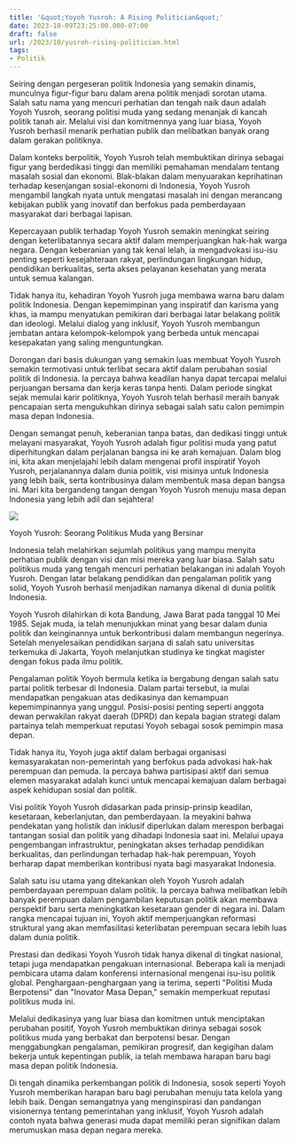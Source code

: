 ```yaml
---
title: '&quot;Yoyoh Yusroh: A Rising Politician&quot;'
date: 2023-10-09T23:25:00.000-07:00
draft: false
url: /2023/10/yusroh-rising-politician.html
tags: 
- Politik
---
```


  

Seiring dengan pergeseran politik Indonesia yang semakin dinamis, munculnya figur-figur baru dalam arena politik menjadi sorotan utama. Salah satu nama yang mencuri perhatian dan tengah naik daun adalah Yoyoh Yusroh, seorang politisi muda yang sedang menanjak di kancah politik tanah air. Melalui visi dan komitmennya yang luar biasa, Yoyoh Yusroh berhasil menarik perhatian publik dan melibatkan banyak orang dalam gerakan politiknya.

  

Dalam konteks berpolitik, Yoyoh Yusroh telah membuktikan dirinya sebagai figur yang berdedikasi tinggi dan memiliki pemahaman mendalam tentang masalah sosial dan ekonomi. Blak-blakan dalam menyuarakan keprihatinan terhadap kesenjangan sosial-ekonomi di Indonesia, Yoyoh Yusroh mengambil langkah nyata untuk mengatasi masalah ini dengan merancang kebijakan publik yang inovatif dan berfokus pada pemberdayaan masyarakat dari berbagai lapisan.

  

Kepercayaan publik terhadap Yoyoh Yusroh semakin meningkat seiring dengan keterlibatannya secara aktif dalam memperjuangkan hak-hak warga negara. Dengan keberanian yang tak kenal lelah, ia mengadvokasi isu-isu penting seperti kesejahteraan rakyat, perlindungan lingkungan hidup, pendidikan berkualitas, serta akses pelayanan kesehatan yang merata untuk semua kalangan.

  

Tidak hanya itu, kehadiran Yoyoh Yusroh juga membawa warna baru dalam politik Indonesia. Dengan kepemimpinan yang inspiratif dan karisma yang khas, ia mampu menyatukan pemikiran dari berbagai latar belakang politik dan ideologi. Melalui dialog yang inklusif, Yoyoh Yusroh membangun jembatan antara kelompok-kelompok yang berbeda untuk mencapai kesepakatan yang saling menguntungkan.

  

Dorongan dari basis dukungan yang semakin luas membuat Yoyoh Yusroh semakin termotivasi untuk terlibat secara aktif dalam perubahan sosial politik di Indonesia. Ia percaya bahwa keadilan hanya dapat tercapai melalui perjuangan bersama dan kerja keras tanpa henti. Dalam periode singkat sejak memulai karir politiknya, Yoyoh Yusroh telah berhasil meraih banyak pencapaian serta mengukuhkan dirinya sebagai salah satu calon pemimpin masa depan Indonesia.

  

Dengan semangat penuh, keberanian tanpa batas, dan dedikasi tinggi untuk melayani masyarakat, Yoyoh Yusroh adalah figur politisi muda yang patut diperhitungkan dalam perjalanan bangsa ini ke arah kemajuan. Dalam blog ini, kita akan menjelajahi lebih dalam mengenai profil inspiratif Yoyoh Yusroh, perjalanannya dalam dunia politik, visi misinya untuk Indonesia yang lebih baik, serta kontribusinya dalam membentuk masa depan bangsa ini. Mari kita bergandeng tangan dengan Yoyoh Yusroh menuju masa depan Indonesia yang lebih adil dan sejahtera!

  

![](https://www.dakwatuna.com/wp-content/uploads/2011/05/yoyoh-yusroh-250x205.jpg)

  

Yoyoh Yusroh: Seorang Politikus Muda yang Bersinar

  

Indonesia telah melahirkan sejumlah politikus yang mampu menyita perhatian publik dengan visi dan misi mereka yang luar biasa. Salah satu politikus muda yang tengah mencuri perhatian belakangan ini adalah Yoyoh Yusroh. Dengan latar belakang pendidikan dan pengalaman politik yang solid, Yoyoh Yusroh berhasil menjadikan namanya dikenal di dunia politik Indonesia.

  

Yoyoh Yusroh dilahirkan di kota Bandung, Jawa Barat pada tanggal 10 Mei 1985. Sejak muda, ia telah menunjukkan minat yang besar dalam dunia politik dan keinginannya untuk berkontribusi dalam membangun negerinya. Setelah menyelesaikan pendidikan sarjana di salah satu universitas terkemuka di Jakarta, Yoyoh melanjutkan studinya ke tingkat magister dengan fokus pada ilmu politik.

  

Pengalaman politik Yoyoh bermula ketika ia bergabung dengan salah satu partai politik terbesar di Indonesia. Dalam partai tersebut, ia mulai mendapatkan pengakuan atas dedikasinya dan kemampuan kepemimpinannya yang unggul. Posisi-posisi penting seperti anggota dewan perwakilan rakyat daerah (DPRD) dan kepala bagian strategi dalam partainya telah memperkuat reputasi Yoyoh sebagai sosok pemimpin masa depan.

  

Tidak hanya itu, Yoyoh juga aktif dalam berbagai organisasi kemasyarakatan non-pemerintah yang berfokus pada advokasi hak-hak perempuan dan pemuda. Ia percaya bahwa partisipasi aktif dari semua elemen masyarakat adalah kunci untuk mencapai kemajuan dalam berbagai aspek kehidupan sosial dan politik.

  

Visi politik Yoyoh Yusroh didasarkan pada prinsip-prinsip keadilan, kesetaraan, keberlanjutan, dan pemberdayaan. Ia meyakini bahwa pendekatan yang holistik dan inklusif diperlukan dalam merespon berbagai tantangan sosial dan politik yang dihadapi Indonesia saat ini. Melalui upaya pengembangan infrastruktur, peningkatan akses terhadap pendidikan berkualitas, dan perlindungan terhadap hak-hak perempuan, Yoyoh berharap dapat memberikan kontribusi nyata bagi masyarakat Indonesia.

  

Salah satu isu utama yang ditekankan oleh Yoyoh Yusroh adalah pemberdayaan perempuan dalam politik. Ia percaya bahwa melibatkan lebih banyak perempuan dalam pengambilan keputusan politik akan membawa perspektif baru serta meningkatkan kesetaraan gender di negara ini. Dalam rangka mencapai tujuan ini, Yoyoh aktif memperjuangkan reformasi struktural yang akan memfasilitasi keterlibatan perempuan secara lebih luas dalam dunia politik.

  

Prestasi dan dedikasi Yoyoh Yusroh tidak hanya dikenal di tingkat nasional, tetapi juga mendapatkan pengakuan internasional. Beberapa kali ia menjadi pembicara utama dalam konferensi internasional mengenai isu-isu politik global. Penghargaan-penghargaan yang ia terima, seperti "Politisi Muda Berpotensi" dan "Inovator Masa Depan," semakin memperkuat reputasi politikus muda ini.

  

Melalui dedikasinya yang luar biasa dan komitmen untuk menciptakan perubahan positif, Yoyoh Yusroh membuktikan dirinya sebagai sosok politikus muda yang berbakat dan berpotensi besar. Dengan menggabungkan pengalaman, pemikiran progresif, dan kegigihan dalam bekerja untuk kepentingan publik, ia telah membawa harapan baru bagi masa depan politik Indonesia.

  

Di tengah dinamika perkembangan politik di Indonesia, sosok seperti Yoyoh Yusroh memberikan harapan baru bagi perubahan menuju tata kelola yang lebih baik. Dengan semangatnya yang menginspirasi dan pandangan visionernya tentang pemerintahan yang inklusif, Yoyoh Yusroh adalah contoh nyata bahwa generasi muda dapat memiliki peran signifikan dalam merumuskan masa depan negara mereka.